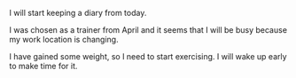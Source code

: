 I will start keeping a diary from today.

I was chosen as a trainer from April and it seems that I will be busy because my work location is changing. 

I have gained some weight, so I need to start exercising. I will wake up early to make time for it.
